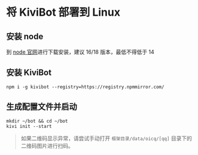 # 将 KiviBot 部署到 Linux

## 安装 node

到 [node 官网](https://nodejs.org/)进行下载安装，建议 16/18 版本，最低不得低于 14

## 安装 KiviBot

```shell
npm i -g kivibot --registry=https://registry.npmmirror.com/
```

## 生成配置文件并启动

```shell
mkdir ~/bot && cd ~/bot
kivi init --start
```

> 如果二维码显示异常，请尝试手动打开 `框架目录/data/oicq/[qq]` 目录下的二维码图片进行扫码。
